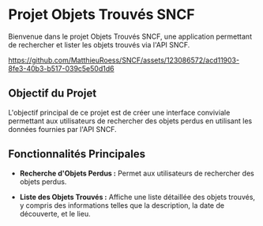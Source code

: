 # Projet Objets Trouvés SNCF

Bienvenue dans le projet Objets Trouvés SNCF, une application permettant de rechercher et lister les objets trouvés via l'API SNCF.


https://github.com/MatthieuRoess/SNCF/assets/123086572/acd11903-8fe3-40b3-b517-039c5e50d1d6


## Objectif du Projet

L'objectif principal de ce projet est de créer une interface conviviale permettant aux utilisateurs de rechercher des objets perdus en utilisant les données fournies par l'API SNCF.

## Fonctionnalités Principales

- **Recherche d'Objets Perdus :** Permet aux utilisateurs de rechercher des objets perdus.

- **Liste des Objets Trouvés :** Affiche une liste détaillée des objets trouvés, y compris des informations telles que la description, la date de découverte, et le lieu.
